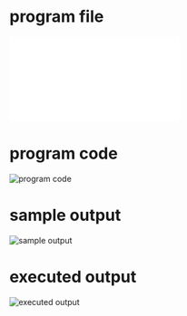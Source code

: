 
# program file
![program file](SEONDLEVELDIRECTORY_563.py)

# program code 
![program code](SEONDLEVELDIRECTORY_CODE_563.png)

# sample output
![sample output](SEONDLEVELDIRECTORY_IO_563.png)

# executed output
![executed output](SEONDLEVELDIRECTORY_EO_563.png)

